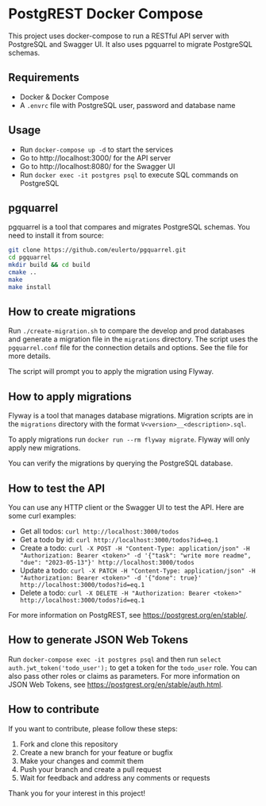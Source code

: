 # PostgREST Docker Compose

This project uses docker-compose to run a RESTful API server with PostgreSQL and Swagger UI. It also uses pgquarrel to migrate PostgreSQL schemas.

## Requirements

- Docker & Docker Compose
- A `.envrc` file with PostgreSQL user, password and database name

## Usage

- Run `docker-compose up -d` to start the services
- Go to http://localhost:3000/ for the API server
- Go to http://localhost:8080/ for the Swagger UI
- Run `docker exec -it postgres psql` to execute SQL commands on PostgreSQL

## pgquarrel

pgquarrel is a tool that compares and migrates PostgreSQL schemas. You need to install it from source:

```bash
git clone https://github.com/eulerto/pgquarrel.git
cd pgquarrel
mkdir build && cd build
cmake ..
make
make install
```

## How to create migrations

Run `./create-migration.sh` to compare the develop and prod databases and generate a migration file in the `migrations` directory. The script uses the `pgquarrel.conf` file for the connection details and options. See the file for more details.

The script will prompt you to apply the migration using Flyway.

## How to apply migrations

Flyway is a tool that manages database migrations. Migration scripts are in the `migrations` directory with the format `V<version>__<description>.sql`.

To apply migrations run `docker run --rm flyway migrate`. Flyway will only apply new migrations.

You can verify the migrations by querying the PostgreSQL database.

## How to test the API

You can use any HTTP client or the Swagger UI to test the API. Here are some curl examples:

- Get all todos: `curl http://localhost:3000/todos`
- Get a todo by id: `curl http://localhost:3000/todos?id=eq.1`
- Create a todo: `curl -X POST -H "Content-Type: application/json" -H "Authorization: Bearer <token>" -d '{"task": "write more readme", "due": "2023-05-13"}' http://localhost:3000/todos`
- Update a todo: `curl -X PATCH -H "Content-Type: application/json" -H "Authorization: Bearer <token>" -d '{"done": true}' http://localhost:3000/todos?id=eq.1`
- Delete a todo: `curl -X DELETE -H "Authorization: Bearer <token>" http://localhost:3000/todos?id=eq.1`

For more information on PostgREST, see https://postgrest.org/en/stable/.

## How to generate JSON Web Tokens

Run `docker-compose exec -it postgres psql` and then run `select auth.jwt_token('todo_user');` to get a token for the `todo_user` role. You can also pass other roles or claims as parameters. For more information on JSON Web Tokens, see https://postgrest.org/en/stable/auth.html.

## How to contribute

If you want to contribute, please follow these steps:

1. Fork and clone this repository
2. Create a new branch for your feature or bugfix
3. Make your changes and commit them
4. Push your branch and create a pull request
5. Wait for feedback and address any comments or requests

Thank you for your interest in this project!
